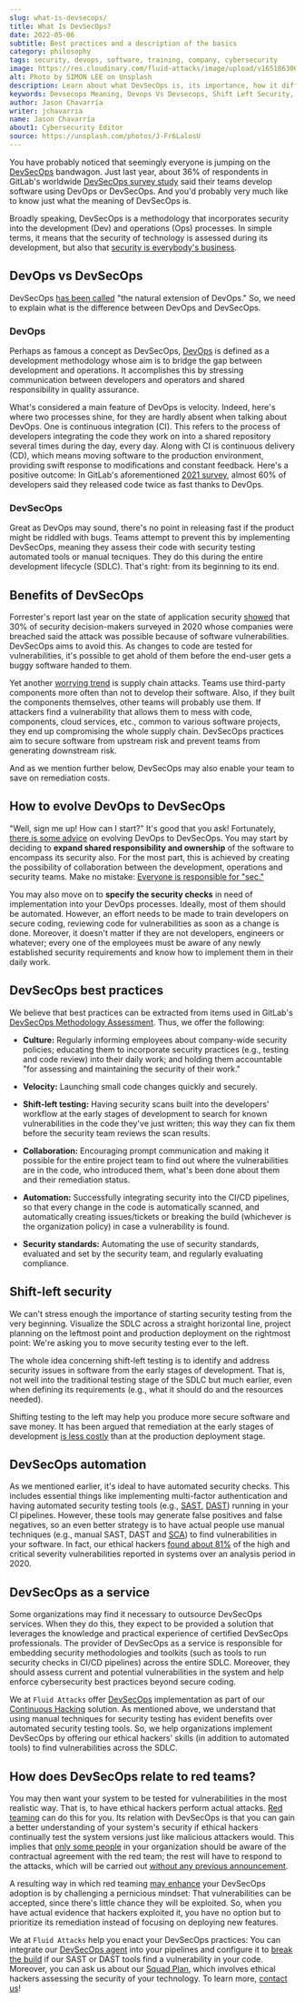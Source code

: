 ```yaml
---
slug: what-is-devsecops/
title: What Is DevSecOps?
date: 2022-05-06
subtitle: Best practices and a description of the basics
category: philosophy
tags: security, devops, software, training, company, cybersecurity
image: https://res.cloudinary.com/fluid-attacks/image/upload/v1651863001/blog/what-is-devsecops/cover_devsecops.webp
alt: Photo by SIMON LEE on Unsplash
description: Learn about what DevSecOps is, its importance, how it differs from DevOps, and its advantages on IT security for continuous delivery, testing and deployment.
keywords: Devsecops Meaning, Devops Vs Devsecops, Shift Left Security, Devsecops Best Practices, Devsecops Automation, Security Testing, Software Development Lifecycle, Ethical Hacking, Pentesting
author: Jason Chavarría
writer: jchavarria
name: Jason Chavarría
about1: Cybersecurity Editor
source: https://unsplash.com/photos/J-Fr6LalosU
---
```


You have probably noticed
that seemingly everyone is jumping on the [DevSecOps](../../solutions/devsecops/)
bandwagon.
Just last year,
about 36% of respondents
in GitLab's worldwide
[DevSecOps survey study](https://learn.gitlab.com/c/2021-devsecops-report?x=u5RjB_)
said their teams develop software using DevOps or DevSecOps.
And you'd probably very much like to know
just what the meaning of DevSecOps is.

Broadly speaking,
DevSecOps is a methodology
that incorporates security into the development (Dev)
and operations (Ops) processes.
In simple terms,
it means that the security of technology is assessed during its development,
but also that [security is everybody's business](../devsecops-concept/).

## DevOps vs DevSecOps

DevSecOps [has been called](https://www.infoq.com/articles/evolve-devops-devsecops/)
"the natural extension of DevOps."
So,
we need to explain
what is the difference between DevOps and DevSecOps.

### DevOps

Perhaps as famous a concept as DevSecOps,
[DevOps](../devops-concept/) is defined as a development methodology
whose aim is to bridge the gap between development and operations.
It accomplishes this
by stressing communication between developers and operators
and shared responsibility in quality assurance.

What's considered a main feature of DevOps is velocity.
Indeed,
here's where two processes shine,
for they are hardly absent when talking about DevOps.
One is continuous integration (CI).
This refers to the process of developers
integrating the code they work on into a shared repository
several times during the day,
every day.
Along with CI is continuous delivery (CD),
which means moving software to the production environment,
providing swift response to modifications and constant feedback.
Here's a positive outcome:
In GitLab's aforementioned
[2021 survey](https://learn.gitlab.com/c/2021-devsecops-report?x=u5RjB_),
almost 60% of developers said
they released code twice as fast thanks to DevOps.

### DevSecOps

Great as DevOps may sound,
there's no point in releasing fast
if the product might be riddled with bugs.
Teams attempt to prevent this
by implementing DevSecOps, meaning
they assess their code with security testing automated tools
or manual tecniques.
They do this during the entire development lifecycle (SDLC).
That's right: from its beginning to its end.

## Benefits of DevSecOps

Forrester's report last year
on the state of application security
[showed](https://securityboulevard.com/2021/04/forresters-state-of-application-security-report-2021-key-takeaways/)
that 30% of security decision-makers surveyed in 2020
whose companies were breached
said the attack was possible because of software vulnerabilities.
DevSecOps aims to avoid this.
As changes to code are tested for vulnerabilities,
it's possible to get ahold of them
before the end-user gets a buggy software handed to them.

Yet another [worrying trend](../cybersecurity-trends-2021/)
is supply chain attacks.
Teams use third-party components
more often than not
to develop their software.
Also,
if they built the components themselves,
other teams will probably use them.
If attackers find a vulnerability
that allows them to mess with code,
components,
cloud services,
etc.,
common to various software projects,
they end up compromising the whole supply chain.
DevSecOps practices aim to secure software from upstream risk
and prevent teams from generating downstream risk.

And as we mention further below,
DevSecOps may also enable your team to save on remediation costs.

## How to evolve DevOps to DevSecOps

"Well, sign me up! How can I start?"
It's good that you ask!
Fortunately,
[there is some advice](https://www.infoq.com/articles/evolve-devops-devsecops/)
on evolving DevOps to DevSecOps.
You may start
by deciding to **expand shared responsibility and ownership**
of the software
to encompass its security also.
For the most part,
this is achieved by creating the possibility of collaboration
between the development,
operations and security teams.
Make no mistake:
[Everyone is responsible for "sec."](../devsecops-concept/)

You may also move on
to **specify the security checks**
in need of implementation into your DevOps processes.
Ideally,
most of them should be automated.
However,
an effort needs to be made to train developers on secure coding,
reviewing code for vulnerabilities as soon as a change is done.
Moreover,
it doesn't matter if they are not developers,
engineers or whatever;
every one of the employees must be aware
of any newly established security requirements
and know how to implement them in their daily work.

## DevSecOps best practices

We believe that best practices can be extracted
from items used in GitLab's
[DevSecOps Methodology Assessment](https://learn.gitlab.com/c/devsecops-assessment?x=u5RjB_).
Thus, we offer the following:

- **Culture:**
  Regularly informing employees about company-wide security policies;
  educating them to incorporate security practices
  (e.g., testing and code review)
  into their daily work;
  and holding them accountable
  "for assessing and maintaining the security of their work."

- **Velocity:**
  Launching small code changes quickly and securely.

- **Shift-left testing:**
  Having security scans built into the developers' workflow
  at the early stages of development
  to search for known vulnerabilities in the code they've just written;
  this way they can fix them
  before the security team reviews the scan results.

- **Collaboration:**
  Encouraging prompt communication
  and making it possible for the entire project team
  to find out where the vulnerabilities are in the code,
  who introduced them,
  what's been done about them
  and their remediation status.

- **Automation:**
  Successfully integrating security into the CI/CD pipelines,
  so that every change in the code is automatically scanned,
  and automatically creating issues/tickets
  or breaking the build
  (whichever is the organization policy)
  in case a vulnerability is found.

- **Security standards:**
  Automating the use of security standards,
  evaluated and set by the security team,
  and regularly evaluating compliance.

## Shift-left security

We can't stress enough
the importance of starting security testing from the very beginning.
Visualize the SDLC across a straight horizontal line,
project planning on the leftmost point
and production deployment on the rightmost point:
We're asking you to move security testing ever to the left.

The whole idea concerning shift-left testing is to identify
and address security issues in software
from the early stages of development.
That is,
not well into the traditional testing stage of the SDLC
but much earlier,
even when defining its requirements
(e.g., what it should do and the resources needed).

Shifting testing to the left may help you
produce more secure software and save money.
It has been argued
that remediation at the early stages of development
[is less costly](https://landing.fluidattacks.com/us/ebook/)
than at the production deployment stage.

## DevSecOps automation

As we mentioned earlier,
it's ideal to have automated security checks.
This includes essential things
like implementing multi-factor authentication
and having automated security testing tools
(e.g., [SAST](../../categories/sast/),
[DAST](../../categories/dast/))
running in your CI pipelines.
However,
these tools may generate false positives
and false negatives,
so an even better strategy is to have actual people use manual techniques
(e.g., manual SAST, DAST
and [SCA](../../categories/sca/))
to find vulnerabilities in your software.
In fact,
our ethical hackers [found about 81%](https://try.fluidattacks.com/report/state-of-attacks-2021/)
of the high and critical severity vulnerabilities reported
in systems over an analysis period in 2020.

## DevSecOps as a service

Some organizations may find it necessary
to outsource DevSecOps services.
When they do this,
they expect to be provided a solution
that leverages the knowledge and practical experience
of certified DevSecOps professionals.
The provider of DevSecOps as a service is responsible
for embedding security methodologies and toolkits
(such as tools to run security checks in CI/CD pipelines)
across the entire SDLC.
Moreover,
they should assess current
and potential vulnerabilities in the system
and help enforce cybersecurity best practices beyond secure coding.

We at `Fluid Attacks` offer [DevSecOps](../../solutions/devsecops/)
implementation
as part of our [Continuous Hacking](../../services/continuous-hacking/)
solution.
As mentioned above,
we understand
that using manual techniques for security testing
has evident benefits over automated security testing tools.
So,
we help organizations implement DevSecOps
by offering our ethical hackers' skills (in addition to automated tools)
to find vulnerabilities across the SDLC.

## How does DevSecOps relate to red teams?

You may then want your system to be tested for vulnerabilities
in the most realistic way.
That is,
to have ethical hackers perform actual attacks.
[Red teaming](../../solutions/red-teaming/) can do this for you.
Its relation with DevSecOps is
that you can gain a better understanding of your system's security
if ethical hackers continually test the system versions
just like malicious attackers would.
This implies
that [only some people](../tiber-eu-framework/)
in your organization
should be aware of the contractual agreement with the red team;
the rest will have to respond to the attacks,
which will be carried out [without any previous announcement](../attack-no-announce/).

A resulting way in which red teaming [may enhance](https://www.devsecops.org/blog/tag/Red+Team)
your DevSecOps adoption
is by challenging a pernicious mindset:
That vulnerabilities can be accepted,
since there's little chance they will be exploited.
So,
when you have actual evidence
that hackers exploited it,
you have no option but to prioritize its remediation
instead of focusing on deploying new features.

We at `Fluid Attacks` help you enact your DevSecOps practices:
You can integrate our [DevSecOps agent](https://docs.fluidattacks.com/machine/agent)
into your pipelines
and configure it to [break the build](../../solutions/devsecops/)
if our SAST or DAST tools find a vulnerability in your code.
Moreover,
you can ask us about our [Squad Plan](../../plans/),
which involves ethical hackers assessing the security of your technology.
To learn more,
[contact us](../../contact-us/)\!
